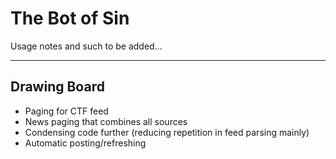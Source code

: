 # The Bot of Sin
Usage notes and such to be added... 

---
## Drawing Board
- Paging for CTF feed
- News paging that combines all sources 
- Condensing code further (reducing repetition in feed parsing mainly)
- Automatic posting/refreshing 